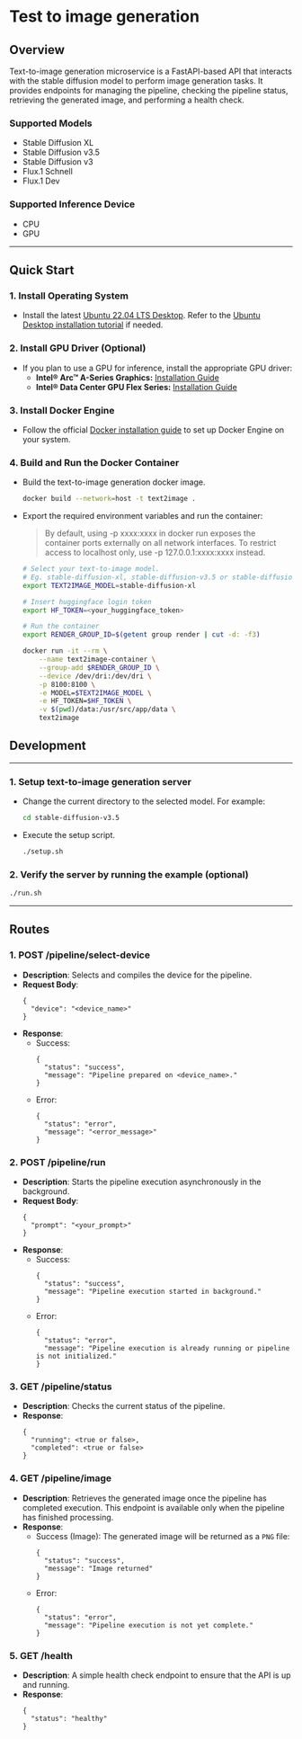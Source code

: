 # Test to image generation

## Overview
Text-to-image generation microservice is a FastAPI-based API that interacts with the stable diffusion model to perform image generation tasks. 
It provides endpoints for managing the pipeline, checking the pipeline status, retrieving the generated image, and performing a health check.

### Supported Models
* Stable Diffusion XL
* Stable Diffusion v3.5 
* Stable Diffusion v3
* Flux.1 Schnell
* Flux.1 Dev

### Supported Inference Device
* CPU
* GPU

---

## Quick Start

### 1. Install Operating System
- Install the latest [Ubuntu 22.04 LTS Desktop](https://releases.ubuntu.com/jammy/). Refer to the [Ubuntu Desktop installation tutorial](https://ubuntu.com/tutorials/install-ubuntu-desktop#1-overview) if needed.

### 2. Install GPU Driver (Optional)
- If you plan to use a GPU for inference, install the appropriate GPU driver:
  - **Intel® Arc™ A-Series Graphics:** [Installation Guide](https://github.com/intel/edge-developer-kit-reference-scripts/tree/main/gpu/arc/dg2)
  - **Intel® Data Center GPU Flex Series:** [Installation Guide](https://github.com/intel/edge-developer-kit-reference-scripts/tree/main/gpu/flex/ats)

### 3. Install Docker Engine
- Follow the official [Docker installation guide](https://docs.docker.com/engine/install/) to set up Docker Engine on your system.

### 4. Build and Run the Docker Container
- Build the text-to-image generation docker image.
  ```bash
  docker build --network=host -t text2image .
  ```
- Export the required environment variables and run the container:
  > By default, using -p xxxx:xxxx in docker run exposes the container ports externally on all network interfaces. To restrict access to localhost only, use -p 127.0.0.1:xxxx:xxxx instead.
  ```bash
  # Select your text-to-image model.
  # Eg. stable-diffusion-xl, stable-diffusion-v3.5 or stable-diffusion-v3.
  export TEXT2IMAGE_MODEL=stable-diffusion-xl
  
  # Insert huggingface login token
  export HF_TOKEN=<your_huggingface_token>
  
  # Run the container  
  export RENDER_GROUP_ID=$(getent group render | cut -d: -f3)
  
  docker run -it --rm \
      --name text2image-container \
      --group-add $RENDER_GROUP_ID \
      --device /dev/dri:/dev/dri \
      -p 8100:8100 \
      -e MODEL=$TEXT2IMAGE_MODEL \
      -e HF_TOKEN=$HF_TOKEN \
      -v $(pwd)/data:/usr/src/app/data \
      text2image 
  ```


## Development

---

### 1. Setup text-to-image generation server  

- Change the current directory to the selected model. For example:
  ```bash
  cd stable-diffusion-v3.5
  ```

- Execute the setup script.
  ```bash
  ./setup.sh
  ```

### 2. Verify the server by running the example (optional)
```bash
./run.sh
```

___

## Routes

### 1. **POST /pipeline/select-device**
   - **Description**: Selects and compiles the device for the pipeline.
   - **Request Body**: 
     ```
     {
       "device": "<device_name>"
     }
     ```
   - **Response**:
     - Success:
       ```
       {
         "status": "success",
         "message": "Pipeline prepared on <device_name>."
       }
       ```
     - Error:
       ```
       {
         "status": "error",
         "message": "<error_message>"
       }
       ```

### 2. **POST /pipeline/run**
   - **Description**: Starts the pipeline execution asynchronously in the background.
   - **Request Body**: 
     ```
     {
       "prompt": "<your_prompt>"
     }
     ```
   - **Response**:
     - Success:
       ```
       {
         "status": "success",
         "message": "Pipeline execution started in background."
       }
       ```
     - Error:
       ```
       {
         "status": "error",
         "message": "Pipeline execution is already running or pipeline is not initialized."
       }
       ```

### 3. **GET /pipeline/status**
   - **Description**: Checks the current status of the pipeline.
   - **Response**:
     ```
     {
       "running": <true or false>,
       "completed": <true or false>
     }
     ```

### 4. **GET /pipeline/image**
   - **Description**: Retrieves the generated image once the pipeline has completed execution. This endpoint is available only when the pipeline has finished processing.
   - **Response**:
     - Success (Image):
       The generated image will be returned as a `PNG` file:
       ```
       {
         "status": "success",
         "message": "Image returned"
       }
       ```
     - Error:
       ```
       {
         "status": "error",
         "message": "Pipeline execution is not yet complete."
       }
       ```

### 5. **GET /health**
   - **Description**: A simple health check endpoint to ensure that the API is up and running.
   - **Response**:
     ```
     {
       "status": "healthy"
     }
     ```
     